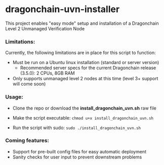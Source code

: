 # dragonchain-uvn-installer 

This project enables "easy mode" setup and installation of a Dragonchain Level 2 Unmanaged Verification Node

### Limitations:

Currently, the following limitations are in place for this script to function:
- Must be run on a Ubuntu linux installation (standard or server version)
    - Recommended server specs for the current Dragonchain release (3.5.0): 2 CPUs, 8GB RAM
- Only supports unmanaged level 2 nodes at this time (level 3+ support will come soon)

### Usage:

- Clone the repo or download the **install_dragonchain_uvn.sh** raw file

- Make the script executable:
```chmod u+x install_dragonchain_uvn.sh```

- Run the script with sudo:
```sudo ./install_dragonchain_uvn.sh```

### Coming features:
- Support for pre-built config files for easy automatic deployment
- Sanity checks for user input to prevent downstream problems
